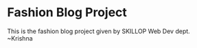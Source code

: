 # Fashion Blog Project
This is the fashion blog project given by SKILLOP Web Dev dept.
<br>
~Krishna 
